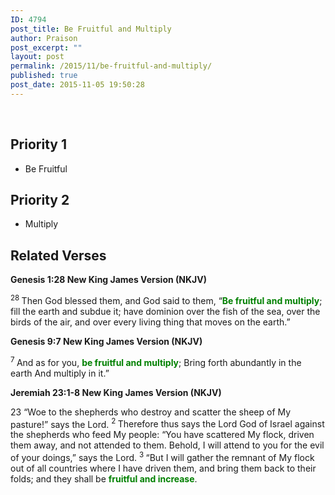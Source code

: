 ```yaml
---
ID: 4794
post_title: Be Fruitful and Multiply
author: Praison
post_excerpt: ""
layout: post
permalink: /2015/11/be-fruitful-and-multiply/
published: true
post_date: 2015-11-05 19:50:28
---
```

&nbsp;
<h2><strong>Priority 1</strong></h2>
<ul>
	<li>Be Fruitful</li>
</ul>
<h2><strong>Priority 2</strong></h2>
<ul>
	<li>Multiply</li>
</ul>
<h2><strong>Related Verses</strong></h2>
<strong><span class="passage-display-bcv">Genesis 1:28
</span><span class="passage-display-version">New King James Version (NKJV)</span></strong>

<span id="en-NKJV-28" class="text Gen-1-28"><sup class="versenum">28 </sup>Then God blessed them, and God said to them, “<span style="color: #008000;"><strong>Be fruitful and multiply</strong></span>; fill the earth and subdue it; have dominion over the fish of the sea, over the birds of the air, and over every living thing that moves on the earth.”</span>

<strong><span class="passage-display-bcv">Genesis 9:7
</span><span class="passage-display-version">New King James Version (NKJV)</span></strong>
<div class="poetry">
<p class="line"><span id="en-NKJV-213" class="text Gen-9-7"><sup class="versenum">7 </sup>And as for you, <span style="color: #008000;"><strong>be fruitful and multiply</strong></span>;</span>
<span class="text Gen-9-7">Bring forth abundantly in the earth</span>
<span class="text Gen-9-7">And multiply in it.”</span></p>

</div>
<strong><span class="passage-display-bcv">Jeremiah 23:1-8
</span><span class="passage-display-version">New King James Version (NKJV)</span></strong>
<p class="chapter-2"><span class="text Jer-23-1"><span class="chapternum">23 </span>“Woe to the shepherds who destroy and scatter the sheep of My pasture!” says the <span class="small-caps">Lord</span>. </span><span id="en-NKJV-19487" class="text Jer-23-2"><sup class="versenum">2 </sup>Therefore thus says the <span class="small-caps">Lord</span> God of Israel against the shepherds who feed My people: “You have scattered My flock, driven them away, and not attended to them. Behold, I will attend to you for the evil of your doings,” says the <span class="small-caps">Lord</span>. </span><span id="en-NKJV-19488" class="text Jer-23-3"><sup class="versenum">3 </sup>“But I will gather the remnant of My flock out of all countries where I have driven them, and bring them back to their folds; and they shall be <span style="color: #008000;"><strong>fruitful and increase</strong></span>.</span></p>